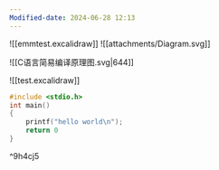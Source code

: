 ```yaml
---
Modified-date: 2024-06-28 12:13
---
```

![[emmtest.excalidraw]]
![[attachments/Diagram.svg]]


![[C语言简易编译原理图.svg|644]]

![[test.excalidraw]]

```c title:test
#include <stdio.h>
int main()
{
	printf("hello world\n");
	return 0
}
```

^9h4cj5









